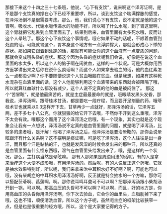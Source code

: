 那接下来这个十四之三十七条哦，他说，“心下有支饮”，说来啊这个泽泻证啊，是不是那个支饮真的撑在心下已经不重要啰，所以，谈到支饮这个喘满撑胀的感觉，在泽泻汤倒不是很需要考虑。那么，他，我们说心下有支饮，说不定就是他的这个胃啊，吸收水、代谢水呃传递水的功能不好，所以喝了什么水呢，到了胃这里啊，这个胃就把它乱丢到血管里面去了，结果到后来，血管里面有太多死水哦，反而让这个人晕眩了。那这个心下痰饮这个事情呢，哦它如果不动的话呢，不顺着血管到处跑的话，可能就胃这个，胃本身这个地方有一点浮肿撑大，那就会形成心下悸的症状。那如果它跟着到处跑的话，那就有可能让你的这个血液有一点变质的问题，那就会变成哦头昏的症状。那这个因为头昏的症状呢我们会说，好像是在说这个血里面的水太多，所以这个人的脑子啊在闹贫血，这样的一个状况。可是大概你用西方医学讲出来之后你在说什么疯话啊？而这个人如果拿去验血的话，他的血红素怎么一点都没少啊？你不要随便说这个人贫血哦脑在贫血。但是我想，如果有这种死水混杂在血液里面的话，这个人他能够利用这个血液带来的东西就会被阻隔了哦，所以就算红血球什么都没有减少，这个人说不定真的他的血是被闷住了。
那这个“苦冒眩”，就是他最痛苦的，就是主症最最要命的就是，哦眼睛发黑头发昏，那我说，泽泻汤啊，跟苓桂术甘汤，都是要吃一段疗程，而且要开足剂量的药，哦苓桂术甘也就乘以0.3这样开下去，甘草再少一点就好，那泽泻汤的话，它泽泻五两，差不多七十八公克，你就狠狠的给它开下去哦，不然你不开到这么重哦，泽泻不太会有效。哦那这个而用了这个泽泻汤之后哦，有一个现象，其实也就是这个现象会让我有一点想说，泽泻汤说不定真的是血管里面的问题，就是喝了泽泻汤，比较多的患者哦，是汗解！他喝了泽泻汤之后，他泽泻汤是要治晕眩的，那你会说晕眩跟汗有什么关系啊？这不摆明是痰证嘛，可是吃了泽泻汤，这个人往往是出一身汗，而且那个汗是黏黏的汗，也就是发风湿的时候会发出来的那种汗，所以还真的是血管里面有什么怪东西哦，湿气在血管里头给发出来了，哦，是这样的一个状况，那么，主打病当然是晕眩嘛。
那有人那如果是周边用法的话呢，有的人是拿来治疗这个大便不成形哦，有用泽泻汤的。然后呢，有的人说反正这个药哦，它就是抽水效果特别好，所以呢，我们来拿来治中耳积水好不好啊？啊，可能也可以哦，没有柴胡症的中耳积水用泽泻汤好啊，反正就是特会抽水的一个方嘛，那你可以搭配茯苓啊、菖蒲啊，啊。那你说耳鸣耳聋可不可以啊？把那泽泻汤跟小柴胡汤开到一锅，可以啊。那高血压的头昏可不可以啊？可以啊，而且，好的地方是，你用高血压的头昏你用泽泻汤啊，你下次去验血，它会你的血里头，血脂肪掉下来了哦，这也不错，顺便清洗血管。所以这个方子呢，虽然呃主症的框架比较狭窄一点，但是也是很重要的经方哦，所以，这个是大家要记得的方子。

